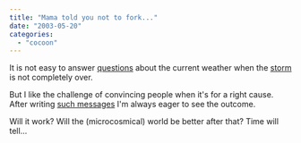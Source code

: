 ```yaml
---
title: "Mama told you not to fork..."
date: "2003-05-20"
categories: 
  - "cocoon"
---
```


It is not easy to answer [questions](http://marc.theaimsgroup.com/?t=105341599300003&r=1&w=2) about the current weather when the [storm](http://marc.theaimsgroup.com/?l=xml-cocoon-dev&m=104877211007088&w=2) is not completely over.

But I like the challenge of convincing people when it's for a right cause. After writing [such messages](http://marc.theaimsgroup.com/?l=xml-cocoon-dev&m=105343342215913&w=2) I'm always eager to see the outcome.

Will it work? Will the (microcosmical) world be better after that? Time will tell...
